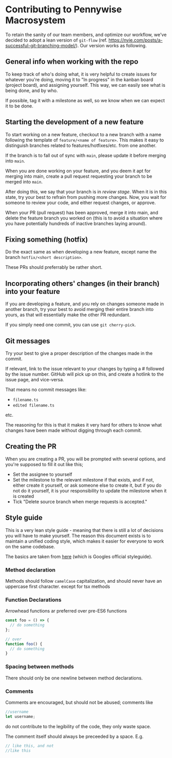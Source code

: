 # Contributing to Pennywise Macrosystem

To retain the sanity of our team members, and optimize our workflow, we've decided to adopt a lean version of `git-flow` (ref. https://nvie.com/posts/a-successful-git-branching-model/). Our version works as following.

## General info when working with the repo

To keep track of who's doing what, it is very helpful to create issues for whatever you're doing, moving it to "In progress" in the kanban board (project board), and assigning yourself.
This way, we can easily see what is being done, and by who.

If possible, tag it with a milestone as well, so we know when we can expect it to be done.

## Starting the development of a new feature

To start working on a new feature, checkout to a new branch with a name following the template of `feature/<name of feature>`. This makes it easy to distinguish branches related to features/hotfixes/etc. from one another.

If the branch is to fall out of sync with `main`, please update it before merging into `main`.

When you are done working on your feature, and you deem it apt for merging into main, create a pull request requesting your branch to be merged into `main`.

After doing this, we say that your branch is in _review stage_. When it is in this state, try your best to refrain from pushing more changes.
Now, you wait for someone to review your code, and either request changes, or approve.

When your PR (pull request) has been approved, merge it into main, and delete the feature branch you worked on (this is to avoid a situation where you have potentially hundreds of inactive branches laying around).

## Fixing something (hotfix)

Do the exact same as when developing a new feature, except name the branch `hotfix/<short description>`.

These PRs should preferrably be rather short.

## Incorporating others' changes (in their branch) into your feature

If you are developing a feature, and you rely on changes someone made in another branch, try your best to avoid merging their entire branch into yours, as that will essentially make the other PR redundant.

If you simply need one commit, you can use `git cherry-pick`.

## Git messages

Try your best to give a proper description of the changes made in the commit.

If relevant, link to the issue relevant to your changes by typing a # followed by the issue number. GitHub will pick up on this, and create a hotlink to the issue page, and vice-versa.

That means no commit messages like:

- `filename.ts`
- `edited filename.ts`

etc.

The reasoning for this is that it makes it very hard for others to know what changes have been made without digging through each commit.

## Creating the PR

When you are creating a PR, you will be prompted with several options, and you're supposed to fill it out like this;

- Set the assignee to yourself
- Set the milestone to the relevant milestone if that exists, and if not, either
  create it yourself, or ask someone else to create it, but if you do not do
  it yourself, it is your responsibility to update the milestone when it is
  created
- Tick "Delete source branch when merge requests is accepted."

## Style guide

This is a very lean style guide - meaning that there is still a lot of decisions you will have to make yourself.
The reason this document exists is to maintain a unified coding style, which makes it easier for everyone to work on the same codebase.

The basics are taken from [here](https://google.github.io/styleguide/tsguide.html)
(which is Googles official styleguide).

### Method declaration

Methods should follow `camelCase` capitalization, and should never have an uppercase first character. except for tsx methods

### Function Declarations

Arrowhead functions ar preferred over pre-ES6 functions

```typescript
const foo = () => {
  // do something
};

// over
function foo() {
  // do something
}
```

### Spacing between methods

There should only be one newline between method declarations.

### Comments

Comments are encouraged, but should not be abused; comments like

```typescript
//username
let username;
```

do not contribute to the legibility of the code, they only waste space.

The comment itself should always be preceeded by a space. E.g.

```typescript
// like this, and not
//like this
```
